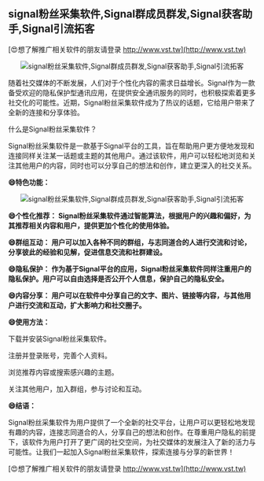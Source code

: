 ## **signal粉丝采集软件,Signal群成员群发,Signal获客助手,Signal引流拓客**

[😍想了解推广相关软件的朋友请登录 http://www.vst.tw](http://www.vst.tw)

 <center><img src="https://vst.tw/MP4/tuiguang/png/6.png" alt="signal粉丝采集软件,Signal群成员群发,Signal获客助手,Signal引流拓客"></center>

随着社交媒体的不断发展，人们对于个性化内容的需求日益增长。Signal作为一款备受欢迎的隐私保护型通讯应用，在提供安全通讯服务的同时，也积极探索着更多社交化的可能性。近期，Signal粉丝采集软件成为了热议的话题，它给用户带来了全新的连接和分享体验。

什么是Signal粉丝采集软件？

Signal粉丝采集软件是一款基于Signal平台的工具，旨在帮助用户更方便地发现和连接同样关注某一话题或主题的其他用户。通过该软件，用户可以轻松地浏览和关注其他用户的内容，同时也可以分享自己的想法和创作，建立更深入的社交关系。

**😄特色功能：**

 <center><img src="https://vst.tw/MP4/tuiguang/png/0.png" alt="signal粉丝采集软件,Signal群成员群发,Signal获客助手,Signal引流拓客"></center>

**😄个性化推荐： Signal粉丝采集软件通过智能算法，根据用户的兴趣和偏好，为其推荐相关内容和用户，提供更加个性化的使用体验。**

**😄群组互动： 用户可以加入各种不同的群组，与志同道合的人进行交流和讨论，分享彼此的经验和见解，促进信息交流和社群建设。**

**😄隐私保护： 作为基于Signal平台的应用，Signal粉丝采集软件同样注重用户的隐私保护。用户可以自由选择是否公开个人信息，保护自己的隐私安全。**

**😄内容分享： 用户可以在软件中分享自己的文字、图片、链接等内容，与其他用户进行交流和互动，扩大影响力和社交圈子。**

**😄使用方法：**

下载并安装Signal粉丝采集软件。

注册并登录账号，完善个人资料。

浏览推荐内容或搜索感兴趣的主题。

关注其他用户，加入群组，参与讨论和互动。

**😄结语：**

Signal粉丝采集软件为用户提供了一个全新的社交平台，让用户可以更轻松地发现有趣的内容，连接志同道合的人，分享自己的想法和创作。在尊重用户隐私的前提下，该软件为用户打开了更广阔的社交空间，为社交媒体的发展注入了新的活力与可能性。让我们一起加入Signal粉丝采集软件，探索连接与分享的新世界！

[😍想了解推广相关软件的朋友请登录 http://www.vst.tw](http://www.vst.tw)



